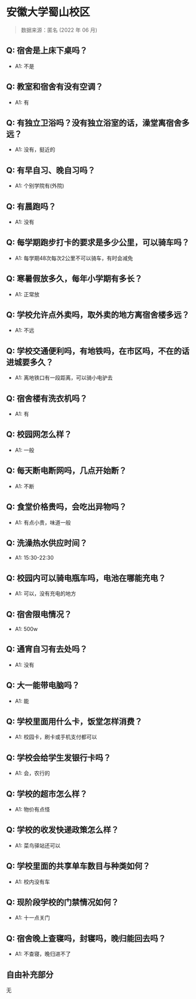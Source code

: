 # 安徽大学蜀山校区

> 数据来源：匿名 (2022 年 06 月)

## Q: 宿舍是上床下桌吗？

- A1: 不是

## Q: 教室和宿舍有没有空调？

- A1: 有

## Q: 有独立卫浴吗？没有独立浴室的话，澡堂离宿舍多远？

- A1: 没有，挺近的

## Q: 有早自习、晚自习吗？

- A1: 个别学院有(外院)

## Q: 有晨跑吗？

- A1: 没有

## Q: 每学期跑步打卡的要求是多少公里，可以骑车吗？

- A1: 每学期48次每次2公里不可以骑车，有时会减免

## Q: 寒暑假放多久，每年小学期有多长？

- A1: 正常放

## Q: 学校允许点外卖吗，取外卖的地方离宿舍楼多远？

- A1: 不远

## Q: 学校交通便利吗，有地铁吗，在市区吗，不在的话进城要多久？

- A1: 离地铁口有一段距离，可以骑小电驴去

## Q: 宿舍楼有洗衣机吗？

- A1: 有

## Q: 校园网怎么样？

- A1: 一般

## Q: 每天断电断网吗，几点开始断？

- A1: 不断

## Q: 食堂价格贵吗，会吃出异物吗？

- A1: 有点小贵，味道一般

## Q: 洗澡热水供应时间？

- A1: 15:30-22:30

## Q: 校园内可以骑电瓶车吗，电池在哪能充电？

- A1: 可以，没有充电的地方

## Q: 宿舍限电情况？

- A1: 500w

## Q: 通宵自习有去处吗？

- A1: 没有

## Q: 大一能带电脑吗？

- A1: 能

## Q: 学校里面用什么卡，饭堂怎样消费？

- A1: 校园卡，刷卡或手机支付都可以

## Q: 学校会给学生发银行卡吗？

- A1: 会，农行的

## Q: 学校的超市怎么样？

- A1: 物价有点怪

## Q: 学校的收发快递政策怎么样？

- A1: 菜鸟驿站还可以

## Q: 学校里面的共享单车数目与种类如何？

- A1: 校内没有车

## Q: 现阶段学校的门禁情况如何？

- A1: 十一点关门

## Q: 宿舍晚上查寝吗，封寝吗，晚归能回去吗？

- A1: 不查寝，晚归进不了

## 自由补充部分

无
